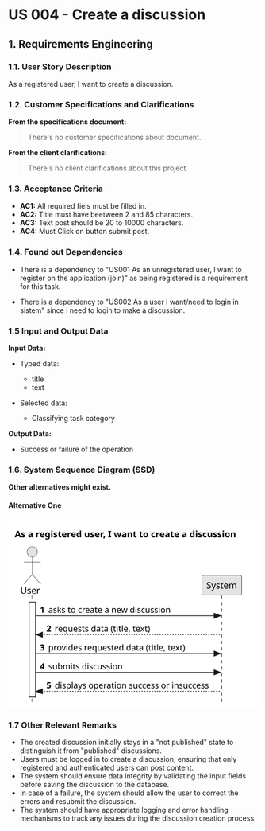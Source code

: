 # US 004 - Create a discussion 

## 1. Requirements Engineering


### 1.1. User Story Description


As a registered user, I want to create a discussion.



### 1.2. Customer Specifications and Clarifications 


**From the specifications document:**

>	There's no customer specifications about document.


**From the client clarifications:**

>  There's no client clarifications about this project.

### 1.3. Acceptance Criteria


* **AC1:** All required fiels must be filled in.
* **AC2:** Title must have beetween 2 and 85 characters.
* **AC3:** Text post should be 20 to 10000 characters.
* **AC4:** Must Click on button submit post.


### 1.4. Found out Dependencies

* There is a dependency to "US001 As an unregistered user, I want to register on the application (join)" as being registered is a requirement for this task.

* There is a dependency to "US002 As a user I want/need to login in sistem" since i need to login to make a discussion.



### 1.5 Input and Output Data


**Input Data:**

* Typed data:
	* title
	* text

	
* Selected data:
	* Classifying task category 


**Output Data:**

* Success or failure of the operation


### 1.6. System Sequence Diagram (SSD)

**Other alternatives might exist.**

#### Alternative One

![System Sequence Diagram - Alternative One](svg/us006-system-sequence-diagram-alternative-one.svg)




### 1.7 Other Relevant Remarks

* The created discussion initially stays in a "not published" state to distinguish it from "published" discussions.
* Users must be logged in to create a discussion, ensuring that only registered and authenticated users can post content.
* The system should ensure data integrity by validating the input fields before saving the discussion to the database.
* In case of a failure, the system should allow the user to correct the errors and resubmit the discussion.
* The system should have appropriate logging and error handling mechanisms to track any issues during the discussion creation process.
